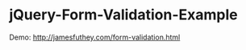 jQuery-Form-Validation-Example
==============================

Demo: http://jamesfuthey.com/form-validation.html
